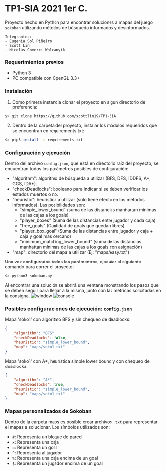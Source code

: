 # TP1-SIA 2021 1er C.

Proyecto hecho en Python para encontrar soluciones a mapas del juego `sokoban` utilizando métodos de búsqueda informados y desinformados.
```
Integrantes:
- Eugenia Sol Piñeiro
- Scott Lin
- Nicolás Comerci Wolcanyik
```

### Requerimientos previos
- Python 3
- PC compatible con OpenGL 3.3+

### Instalación
1. Como primera instancia clonar el proyecto en algun directorio de preferencia:
```bash
$> git clone https://github.com/scottlin19/TP1-SIA
```
2. Dentro de la carpeta del proyecto, instalar los módulos requeridos que se encuentran en requirements.txt:
```bash
$> pip3 install -r requirements.txt
```

### Configuración y ejecución
Dentro del archivo `config.json`, que está en directorio raíz del proyecto, se encuentran todos los parámetros posibles de configuración:

- "algorithm": algoritmo de búsqueda a utilizar (BFS, DFS, IDDFS, A*, GGS, IDA*).
- "checkDeadlocks": booleano para indicar si se deben verificar los estados muertos o no.
- "heuristic": heurística a utilizar (solo tiene efecto en los métodos informados). Las posibilidades son:
    - "simple_lower_bound" (suma de las distancias manhattan mínimas de las cajas a los goals)
    - "player_boxes" (Suma de las distancias entre jugador y cada caja)
    - "free_goals" (Cantidad de goals que quedan libres)
    - "player_box_goal" (Suma de las distancias entre jugador y caja + caja y goal mas cercano)
    - "minimum_matching_lower_bound" (suma de las distancias manhattan mínimas de las cajas a los goals con asignación)
- "map": directorio del mapa a utilizar (Ej: "maps/easy.txt")

Una vez configurados todos los parámentros, ejecutar el siguiente comando para correr el proyecto:
```bash
$> python3 sokoban.py
```
Al encontrar una solución se abrirá una ventana monstrando los pasos que se deben seguir para llegar a la misma, junto con las métricas solicitadas en la consigna.
![window](https://lh3.googleusercontent.com/uk-x8IAORDmxe_WRFjRDl3w6MlBTO8avlU5yu9aAYU-mZrX0n7nbC1AEbkY39bMz6H4hkgr5cRAR-0FhEbgy6NLNNFF9Kb28TLHJ6ei4GPBbC5QFhDVir9MuIFxmHBEyeQiO4Fcjwg=w2400)
![console](https://lh3.googleusercontent.com/KhIsVPl5HGEINSx_vnG6Tb9LMYvgqwtuArz7w_H5yhpsz2leEDXg9BZmoIyMqPYq6L3m_10rbJrUS-DGjRG0ug4gaveEoP2P6mfX3Qmr7u_a-r7etPxXjK3FOZeYuc_TzHmJmT3wrw=w2400)

### Posibles configuraciones de ejecución: `config.json`
Mapa 'soko1' con algoritmo BFS y sin chequeo de deadlocks:
```json
{
    "algorithm": "BFS", 
    "checkDeadlocks": false,
    "heuristic": "simple_lower_bound",
    "map": "maps/soko1.txt"
}
```

Mapa 'soko1' con A*, heurística simple lower bound y con chequeo de deadlocks:
```json
{
    "algorithm": "A*", 
    "checkDeadlocks": true,
    "heuristic": "simple_lower_bound",
    "map": "maps/soko1.txt"
}
```

### Mapas personalizados de Sokoban
Dentro de la carpeta maps es posible crear archivos `.txt` para representar el mapas a solucionar. Los símbolos utilizados son:

- `#`: Representa un bloque de pared
- `x`: Representa una caja
- `o`: Representa un goal
- `^`: Representa al jugador
- `%`: Representa una caja encima de un goal
- `$`: Representa un jugador encima de un goal